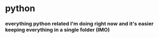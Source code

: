 # python
### everything python related I'm doing right now and it's easier keeping everything in a single folder (IMO)
